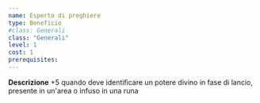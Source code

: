 ```yaml
---
name: Esperto di preghiere
type: Beneficio
#class: Generali
class: "Generali"
level: 1
cost: 1
prerequisites:
---
```


**Descrizione**
+5 quando deve identificare un potere divino in fase di lancio, presente in un'area o infuso in una runa